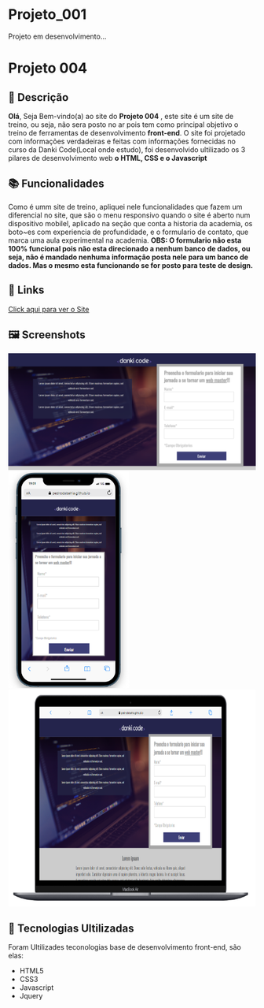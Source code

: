 # Projeto_001
Projeto em desenvolvimento...
# Projeto 004

## :memo: Descrição
**Olá**, Seja Bem-vindo(a) ao site do **Projeto 004** ,
este site é um site de treino, ou seja, não sera posto no ar pois tem como
principal objetivo o treino de ferramentas de desenvolvimento **front-end**.
O site foi projetado com informações verdadeiras e feitas com informações fornecidas no
curso da Danki Code(Local onde estudo), foi desenvolvido ultilizado os 3 pilares de desenvolvimento
web **o HTML, CSS e o Javascript**

## :books: Funcionalidades
Como é umm site de treino, apliquei nele funcionalidades que fazem um diferencial no site, que são
o menu responsivo quando o site é aberto num dispositivo mobilel, aplicado na seção que conta a historia da academia, os boto~es com experiencia de profundidade, e 
o formulario de contato, que marca uma aula experimental na academia.
**OBS: O formulario nâo esta 100% funcional pois não esta direcionado a nenhum banco de dados, ou seja, não é mandado nenhuma informação posta nele para um banco de dados. 
Mas o mesmo esta funcionando se for posto para teste de design.**

## :link: Links
[Click aqui para ver o Site](https://pedrodabahia.github.io/Projeto_004/)

## :framed_picture: Screenshots

<p float="left">
  <img src="./screen/desktop.png">
  <img  height="440" src="./screen/mobile.png">
  <img height="440" width="755" src="./screen/notebook.png">
</p>


## :wrench: Tecnologias Ultilizadas
Foram Ultilizades teconologias base de desenvolvimento front-end, são elas:
+ HTML5
+ CSS3
+ Javascript
+ Jquery
